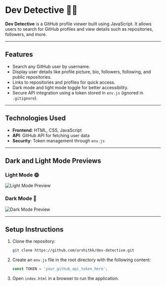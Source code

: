 # **Dev Detective** 🕵️‍♂️

**Dev Detective** is a GitHub profile viewer built using JavaScript. It allows users to search for GitHub profiles and view details such as repositories, followers, and more.

---

## **Features**
- Search any GitHub user by username.
- Display user details like profile picture, bio, followers, following, and public repositories.
- Links to repositories and profiles for quick access.
- Dark mode and light mode toggle for better accessibility.
- Secure API integration using a token stored in `env.js` (ignored in `.gitignore`).

---

## **Technologies Used**
- **Frontend**: HTML, CSS, JavaScript
- **API**: GitHub API for fetching user data
- **Security**: Token management through `env.js`

---

## **Dark and Light Mode Previews**  
### Light Mode 🌞  
![Light Mode Preview](https://via.placeholder.com/800x400?text=Light+Mode+Preview)  

### Dark Mode 🌙  
![Dark Mode Preview](https://via.placeholder.com/800x400?text=Dark+Mode+Preview)  

---

## **Setup Instructions**
1. Clone the repository:
   ```bash
   git clone https://github.com/arshitkk/dev-detective.git
   ```
2. Create an `env.js` file in the root directory with the following content:
   ```javascript
   const TOKEN = 'your_github_api_token_here';
   ```
3. Open `index.html` in a browser to run the application.
